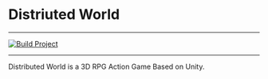 # Distriuted World
---
[![Build Project](https://github.com/lyt0628/DistributedWorld/actions/workflows/unity-build.yml/badge.svg)](https://github.com/lyt0628/DistributedWorld/actions/workflows/unity-build.yml)

---
Distributed World is a 3D RPG Action Game Based on Unity.
